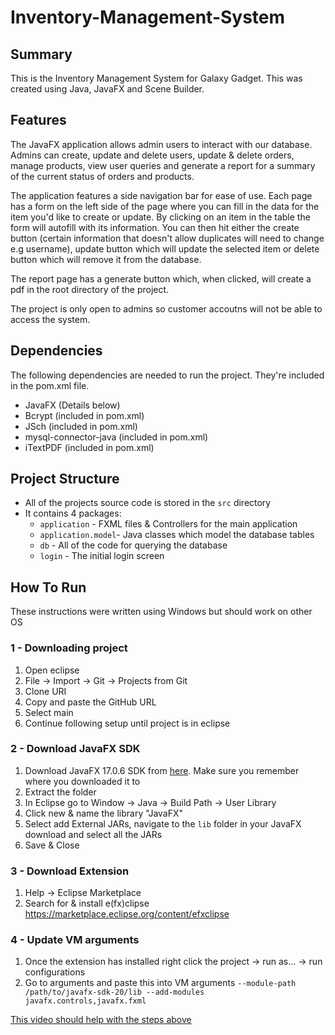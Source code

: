 # Inventory-Management-System
## Summary 
This is the Inventory Management System for Galaxy Gadget. This was created using Java, JavaFX and Scene Builder.

## Features
The JavaFX application allows admin users to interact with our database. Admins can create, update and delete users, update & delete orders, manage products, view user 
queries and generate a report for a summary of the current status of orders and products.

The application features a side navigation bar for ease of use. Each page has a form on the left side of the page where you can fill in the data for the item you'd like 
to create or update. By clicking on an item in the table the form will autofill with its information. You can then hit either the create button (certain information that doesn't
allow duplicates will need to change e.g username), update button which will update the selected item or delete button which will remove it from the database.

The report page has a generate button which, when clicked, will create a pdf in the root directory of the project. 

The project is only open to admins so customer accoutns will not be able to access the system. 

## Dependencies
The following dependencies are needed to run the project. They're included in the pom.xml file.
- JavaFX (Details below)
- Bcrypt (included in pom.xml)
- JSch (included in pom.xml)
- mysql-connector-java (included in pom.xml)
- iTextPDF (included in pom.xml)

## Project Structure 
- All of the projects source code is stored in the `src` directory
- It contains 4 packages:
  - `application` - FXML files & Controllers for the main application
  - `application.model`- Java classes which model the database tables 
  - `db` - All of the code for querying the database 
  - `login` - The initial login screen

## How To Run
These instructions were written using Windows but should work on other OS

### 1 - Downloading project
1. Open eclipse
2. File -> Import -> Git -> Projects from Git 
3. Clone URI
4. Copy and paste the GitHub URL 
5. Select main 
6. Continue following setup until project is in eclipse  

### 2 - Download JavaFX SDK
1. Download JavaFX 17.0.6 SDK from [here](https://gluonhq.com/products/javafx/). Make sure you remember where you downloaded it to
2. Extract the folder
3. In Eclipse go to Window -> Java -> Build Path -> User Library 
4. Click new & name the library "JavaFX"
5. Select add External JARs, navigate to the `lib` folder in your JavaFX download and select all the JARs
6. Save & Close 

### 3 - Download Extension
1. Help -> Eclipse Marketplace
2. Search for & install e(fx)clipse
https://marketplace.eclipse.org/content/efxclipse

### 4 - Update VM arguments
1. Once the extension has installed right click the project -> run as... -> run configurations 
2. Go to arguments and paste this into VM arguments `--module-path /path/to/javafx-sdk-20/lib --add-modules javafx.controls,javafx.fxml`

[This video should help with the steps above](https://www.youtube.com/watch?v=_7OM-cMYWbQ)
